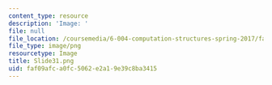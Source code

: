```yaml
---
content_type: resource
description: 'Image: '
file: null
file_location: /coursemedia/6-004-computation-structures-spring-2017/faf09afca0fc5062e2a19e39c8ba3415_Slide31.png
file_type: image/png
resourcetype: Image
title: Slide31.png
uid: faf09afc-a0fc-5062-e2a1-9e39c8ba3415
---
```

